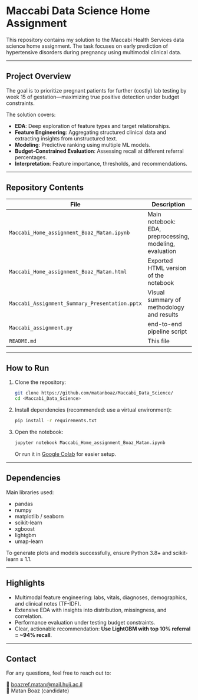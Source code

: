 # Maccabi Data Science Home Assignment

This repository contains my solution to the Maccabi Health Services data science home assignment. The task focuses on early prediction of hypertensive disorders during pregnancy using multimodal clinical data.

---

## Project Overview

The goal is to prioritize pregnant patients for further (costly) lab testing by week 15 of gestation—maximizing true positive detection under budget constraints.

The solution covers:

- **EDA**: Deep exploration of feature types and target relationships.
- **Feature Engineering**: Aggregating structured clinical data and extracting insights from unstructured text.
- **Modeling**: Predictive ranking using multiple ML models.
- **Budget-Constrained Evaluation**: Assessing recall at different referral percentages.
- **Interpretation**: Feature importance, thresholds, and recommendations.

---

## Repository Contents

| File | Description |
|------|-------------|
| `Maccabi_Home_assignment_Boaz_Matan.ipynb` | Main notebook: EDA, preprocessing, modeling, evaluation |
| `Maccabi_Home_assignment_Boaz_Matan.html` | Exported HTML version of the notebook |
| `Maccabi_Assignment_Summary_Presentation.pptx` | Visual summary of methodology and results |
|`Maccabi_assignment.py` | end-to-end pipeline script |
| `README.md` | This file |

---

## How to Run

1. Clone the repository:
   ```bash
   git clone https://github.com/matanboaz/Maccabi_Data_Science/
   cd <Maccabi_Data_Science>
   ```

2. Install dependencies (recommended: use a virtual environment):
   ```bash
   pip install -r requirements.txt
   ```

3. Open the notebook:
   ```bash
   jupyter notebook Maccabi_Home_assignment_Boaz_Matan.ipynb
   ```
   Or run it in [Google Colab](https://colab.research.google.com) for easier setup.

---

## Dependencies

Main libraries used:
- pandas
- numpy
- matplotlib / seaborn
- scikit-learn
- xgboost
- lightgbm
- umap-learn

To generate plots and models successfully, ensure Python 3.8+ and scikit-learn ≥ 1.1.

---

## Highlights

- Multimodal feature engineering: labs, vitals, diagnoses, demographics, and clinical notes (TF-IDF).
- Extensive EDA with insights into distribution, missingness, and correlation.
- Performance evaluation under testing budget constraints.
- Clear, actionable recommendation: **Use LightGBM with top 10% referral = ~94% recall**.

---

## Contact

For any questions, feel free to reach out to:

📧 boazref.matan@mail.huji.ac.il  
👤 Matan Boaz (candidate)
